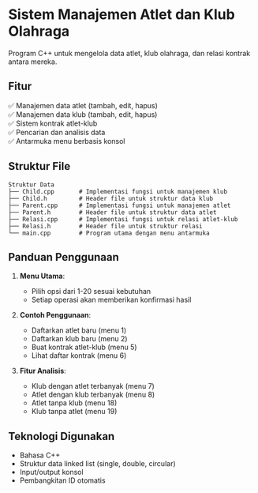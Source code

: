 
# Sistem Manajemen Atlet dan Klub Olahraga

Program C++ untuk mengelola data atlet, klub olahraga, dan relasi kontrak antara mereka.

## Fitur

✅ Manajemen data atlet (tambah, edit, hapus)  
✅ Manajemen data klub (tambah, edit, hapus)  
✅ Sistem kontrak atlet-klub  
✅ Pencarian dan analisis data  
✅ Antarmuka menu berbasis konsol  

## Struktur File

```
Struktur Data
├── Child.cpp       # Implementasi fungsi untuk manajemen klub
├── Child.h         # Header file untuk struktur data klub
├── Parent.cpp      # Implementasi fungsi untuk manajemen atlet
├── Parent.h        # Header file untuk struktur data atlet
├── Relasi.cpp      # Implementasi fungsi untuk relasi atlet-klub
├── Relasi.h        # Header file untuk struktur relasi
└── main.cpp        # Program utama dengan menu antarmuka
```

## Panduan Penggunaan

1. **Menu Utama**:
   - Pilih opsi dari 1-20 sesuai kebutuhan
   - Setiap operasi akan memberikan konfirmasi hasil

2. **Contoh Penggunaan**:
   - Daftarkan atlet baru (menu 1)
   - Daftarkan klub baru (menu 2)
   - Buat kontrak atlet-klub (menu 5)
   - Lihat daftar kontrak (menu 6)

3. **Fitur Analisis**:
   - Klub dengan atlet terbanyak (menu 7)
   - Atlet dengan klub terbanyak (menu 8)
   - Atlet tanpa klub (menu 18)
   - Klub tanpa atlet (menu 19)

## Teknologi Digunakan

- Bahasa C++
- Struktur data linked list (single, double, circular)
- Input/output konsol
- Pembangkitan ID otomatis
